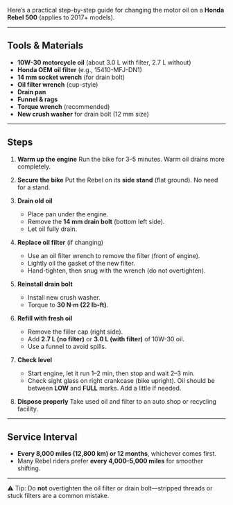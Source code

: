 Here’s a practical step-by-step guide for changing the motor oil on a **Honda Rebel 500** (applies to 2017+ models).

---

## Tools & Materials

* **10W-30 motorcycle oil** (about 3.0 L with filter, 2.7 L without)
* **Honda OEM oil filter** (e.g., 15410-MFJ-DN1)
* **14 mm socket wrench** (for drain bolt)
* **Oil filter wrench** (cup-style)
* **Drain pan**
* **Funnel & rags**
* **Torque wrench** (recommended)
* **New crush washer** for drain bolt (12 mm size)

---

## Steps

1. **Warm up the engine**
   Run the bike for 3–5 minutes. Warm oil drains more completely.

2. **Secure the bike**
   Put the Rebel on its **side stand** (flat ground). No need for a stand.

3. **Drain old oil**

   * Place pan under the engine.
   * Remove the **14 mm drain bolt** (bottom left side).
   * Let oil fully drain.

4. **Replace oil filter** (if changing)

   * Use an oil filter wrench to remove the filter (front of engine).
   * Lightly oil the gasket of the new filter.
   * Hand-tighten, then snug with the wrench (do not overtighten).

5. **Reinstall drain bolt**

   * Install new crush washer.
   * Torque to **30 N·m (22 lb-ft)**.

6. **Refill with fresh oil**

   * Remove the filler cap (right side).
   * Add **2.7 L (no filter)** or **3.0 L (with filter)** of 10W-30 oil.
   * Use a funnel to avoid spills.

7. **Check level**

   * Start engine, let it run 1–2 min, then stop and wait 2–3 min.
   * Check sight glass on right crankcase (bike upright). Oil should be between **LOW** and **FULL** marks. Add a little if needed.

8. **Dispose properly**
   Take used oil and filter to an auto shop or recycling facility.

---

## Service Interval

* **Every 8,000 miles (12,800 km) or 12 months**, whichever comes first.
* Many Rebel riders prefer **every 4,000–5,000 miles** for smoother shifting.

---

⚠️ Tip: Do **not** overtighten the oil filter or drain bolt—stripped threads or stuck filters are a common mistake.
